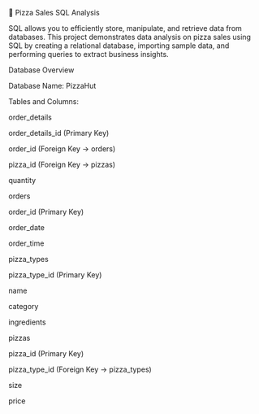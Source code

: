 🍕 Pizza Sales SQL Analysis

SQL allows you to efficiently store, manipulate, and retrieve data from databases. This project demonstrates data analysis on pizza sales using SQL by creating a relational database, importing sample data, and performing queries to extract business insights.

Database Overview

Database Name: PizzaHut

Tables and Columns:

order_details

order_details_id (Primary Key)

order_id (Foreign Key → orders)

pizza_id (Foreign Key → pizzas)

quantity

orders

order_id (Primary Key)

order_date

order_time

pizza_types

pizza_type_id (Primary Key)

name

category

ingredients

pizzas

pizza_id (Primary Key)

pizza_type_id (Foreign Key → pizza_types)

size

price

